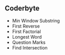 ## Coderbyte

* Min Window Substring
* First Reverse
* First Factorial
* Longest Word
* Question Marks
* Find Intersection 
